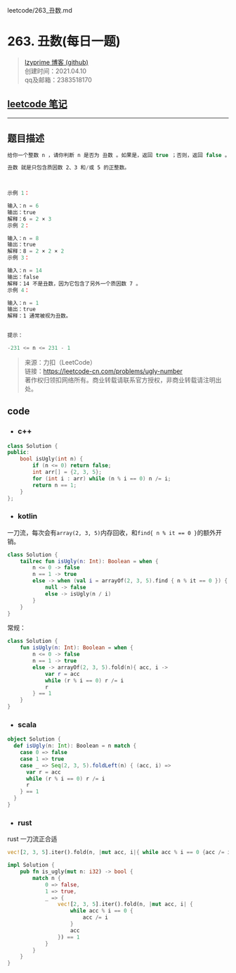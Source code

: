 leetcode/263_丑数.md
# 263. 丑数(每日一题)

> [lzyprime 博客 (github)](https://lzyprime.github.io)   
> 创建时间：2021.04.10  
> qq及邮箱：2383518170  

## [leetcode 笔记](https://lzyprime.github.io/leetcode/leetcode)

---

## 题目描述

```js
给你一个整数 n ，请你判断 n 是否为 丑数 。如果是，返回 true ；否则，返回 false 。

丑数 就是只包含质因数 2、3 和/或 5 的正整数。

 

示例 1：

输入：n = 6
输出：true
解释：6 = 2 × 3
示例 2：

输入：n = 8
输出：true
解释：8 = 2 × 2 × 2
示例 3：

输入：n = 14
输出：false
解释：14 不是丑数，因为它包含了另外一个质因数 7 。
示例 4：

输入：n = 1
输出：true
解释：1 通常被视为丑数。
 

提示：

-231 <= n <= 231 - 1
```

> 来源：力扣（LeetCode）  
> 链接：https://leetcode-cn.com/problems/ugly-number  
> 著作权归领扣网络所有。商业转载请联系官方授权，非商业转载请注明出处。  

## code

- ### c++

```c++
class Solution {
public:
    bool isUgly(int n) {
        if (n <= 0) return false;
        int arr[] = {2, 3, 5};
        for (int i : arr) while (n % i == 0) n /= i;
        return n == 1;
    }
};
```

- ### kotlin

一刀流，每次会有`array(2, 3, 5)`内存回收，和`find{ n % it == 0 }`的额外开销。


```kotlin
class Solution {
    tailrec fun isUgly(n: Int): Boolean = when {
        n <= 0 -> false
        n == 1 -> true
        else -> when (val i = arrayOf(2, 3, 5).find { n % it == 0 }) {
            null -> false
            else -> isUgly(n / i)
        }
    }
}
```

常规：

```kotlin
class Solution {
    fun isUgly(n: Int): Boolean = when {
        n <= 0 -> false
        n == 1 -> true
        else -> arrayOf(2, 3, 5).fold(n){ acc, i -> 
            var r = acc
            while (r % i == 0) r /= i
            r
        } == 1
    }
}
```

- ### scala

```scala
object Solution {
  def isUgly(n: Int): Boolean = n match {
    case 0 => false
    case 1 => true
    case _ => Seq(2, 3, 5).foldLeft(n) { (acc, i) =>
      var r = acc
      while (r % i == 0) r /= i
      r
    } == 1
  }
}
```

- ### rust

rust 一刀流正合适

```rust
vec![2, 3, 5].iter().fold(n, |mut acc, i|{ while acc % i == 0 {acc /= i}; acc}) == 1
```

```rust
impl Solution {
    pub fn is_ugly(mut n: i32) -> bool {
        match n {
            0 => false,
            1 => true,
            _ => {
                vec![2, 3, 5].iter().fold(n, |mut acc, i| {
                    while acc % i == 0 {
                        acc /= i
                    }
                    acc
                }) == 1
            }
        }
    }
}
```
